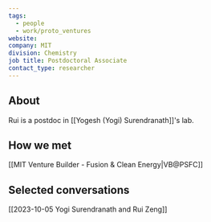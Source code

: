 ```yaml
---
tags:
  - people
  - work/proto_ventures
website: 
company: MIT
division: Chemistry
job title: Postdoctoral Associate
contact_type: researcher
---
```

## About
Rui is a postdoc in [[Yogesh (Yogi) Surendranath]]'s lab.

## How we met
[[MIT Venture Builder - Fusion & Clean Energy|VB@PSFC]]

## Selected conversations
[[2023-10-05 Yogi Surendranath and Rui Zeng]]